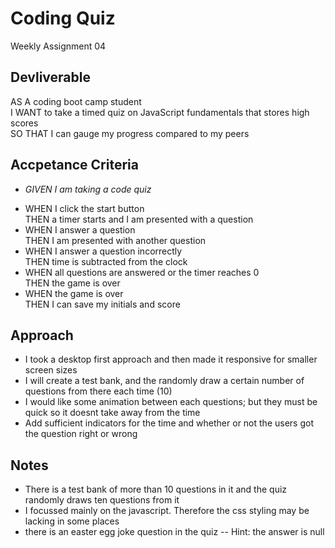 # Coding Quiz
Weekly Assignment 04

## Devliverable
AS A coding boot camp student\
I WANT to take a timed quiz on JavaScript fundamentals that stores high scores\
SO THAT I can gauge my progress compared to my peers

## Accpetance Criteria
 * *GIVEN I am taking a code quiz*
 - WHEN I click the start button\
   THEN a timer starts and I am presented with a question
 - WHEN I answer a question\
   THEN I am presented with another question
 - WHEN I answer a question incorrectly\
   THEN time is subtracted from the clock
 - WHEN all questions are answered or the timer reaches 0\
   THEN the game is over
 - WHEN the game is over\
   THEN I can save my initials and score

## Approach
- I took a desktop first approach and then made it responsive for smaller screen sizes
- I will create a test bank, and the randomly draw a certain number of questions from there each time (10)
- I would like some animation between each questions; but they must be quick so it doesnt take away from the time
- Add sufficient indicators for the time and whether or not the users got the question right or wrong

## Notes
- There is a test bank of more than 10 questions in it and the quiz randomly draws ten questions from it
- I focussed mainly on the javascript. Therefore the css styling may be lacking in some places
- there is an easter egg joke question in the quiz -- Hint: the answer is null 

